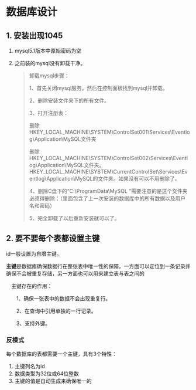 # 数据库设计

## 1. 安装出现1045

1. mysql5.1版本中原始密码为空

2. 之前装的mysql没有卸载干净。

   > 卸载mysql步骤：
   >
   > 1、首先关闭mysql服务，然后在控制面板找到mysql并卸载。
   >
   > 2、删除安装文件夹下的所有文件。
   >
   > 3、打开注册表：
   >
   > 删除HKEY_LOCAL_MACHINE\SYSTEM\ControlSet001\Services\Eventlog\Application\MySQL文件夹
   >
   > 删除HKEY_LOCAL_MACHINE\SYSTEM\ControlSet002\Services\Eventlog\Application\MySQL文件夹。HKEY_LOCAL_MACHINE\SYSTEM\CurrentControlSet\Services\Eventlog\Application\MySQL的文件夹。如果没有可以不用删除了。
   >
   > 4、删除C盘下的“C:\ProgramData\MySQL ”需要注意的是这个文件夹必须得删除：（里面包含了上一次安装的数据库中的所有数据以及用户名和密码）
   >
   > 5、完全卸载了以后重新安装就可以了。

## 2. 要不要每个表都设置主键

id一般设置为自增主键。

**主键**是数据库确保数据行在整张表中唯一性的保障。一方面可以定位到一条记录并确保不会被重复存储，另一方面也可以用来建立表与表之间的

　主键存在的作用：

　　1、确保一张表中的数据不会出现重复行。

　　2、在查询中引用单独的一行记录。

　　3、支持外键。

### 反模式

每个数据库的表都需要一个主键，具有3个特性：

1. 主键列名为id
2. 数据类型为32位或64位整数
3. 主键的值是自动生成来确保唯一的